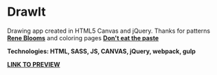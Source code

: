 # DrawIt 

Drawing app created in HTML5 Canvas and jQuery.
Thanks for patterns <a href="http://www.reneblooms.com/">**Rene Blooms**</a> and coloring pages  <a href="http://www.donteatthepaste.com/">**Don't eat the paste**</a>

**Technologies: HTML, SASS, JS, CANVAS, jQuery, webpack, gulp**

<a href="https://karminkarmen.github.io/DrawIt---drawing-application/">**LINK TO PREVIEW**</a>
